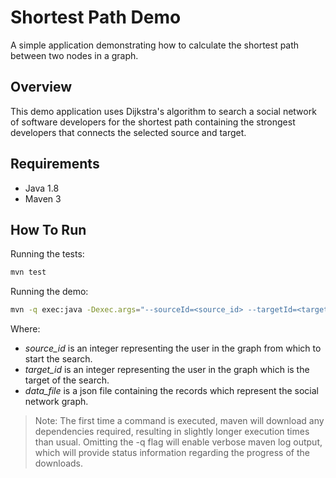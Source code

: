 # Shortest Path Demo
A simple application demonstrating how to calculate the shortest path between two nodes in a graph.

## Overview
This demo application uses Dijkstra's algorithm to search a social network of software developers for the shortest path containing the strongest developers that connects the selected source and target.

## Requirements
- Java 1.8
- Maven 3

## How To Run

Running the tests:

```bash
mvn test
```

Running the demo:

```bash
mvn -q exec:java -Dexec.args="--sourceId=<source_id> --targetId=<target_id> --dataFile=<data_file>"
```

Where:
- *source_id* is an integer representing the user in the graph from which to start the search.
- *target_id* is an integer representing the user in the graph which is the target of the search.
- *data_file* is a json file containing the records which represent the social network graph.

> Note: The first time a command is executed, maven will download any dependencies required, resulting in slightly longer execution times than usual. Omitting the -q flag will enable verbose maven log output, which will provide status information regarding the progress of the downloads.
